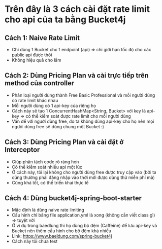 # Trên đây là 3 cách cài đặt rate limit cho api của ta bằng Bucket4j 
## Cách 1: Naive Rate Limit
* Chỉ dùng 1 Bucket cho 1 endpoint (api) => chỉ giới hạn tốc độ cho các public api được thôi
* Không hiệu quả cho lắm 

## Cách 2: Dùng Pricing Plan và cài trực tiếp trên method của controller 
* Phân loại người dùng thành Free Basic Professional và mỗi người dùng có rate limit khác nhau
* Mỗi người dùng có 1 api-key của riêng họ
* Cách này sẽ tạo 1 ConcurrentHashMap<String, Bucket> với key là api-key => có thể kiểm soát được rate limit cho mỗi người dùng
* Vấn để với người dùng free, do ta không dùng api-key cho họ nên mọi người dùng free sẽ dùng chung một Bucket :) 

## Cách 3: Dùng Pricing Plan và cài đặt ở Interceptor
* Giúp phân tách code rõ ràng hơn
* Có thể kiểm soát nhiều api một lúc 
* Ở cách này, tôi lại không cho người dùng free được truy cập vào (bởi ta cũng thường phải đăng nhập vào thời mới được dùng thử miễn phí mà)
* Cũng khá tốt, có thể triển khai thực tế 

## Cách 4: Dùng bucket4j-spring-boot-starter
* Mặc định là dùng naive rate limiting
* Cấu hình chỉ bằng file application.yml là xong (không cần viết class gì) => tuyệt vời
* Ở ví dụ trong baedlung thì họ dùng bộ đệm (Caffeine) để lưu api-key và Bucket nên thêm cấu hình cho bộ đệm khá nhiều
* Link: https://www.baeldung.com/spring-bucket4j 
* Cách này tôi chưa test